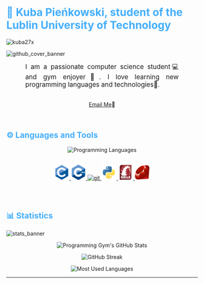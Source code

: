<h1 style="color: #44AEFB;"> 🦜 Kuba Pieńkowski, student of the Lublin University of Technology</h1>
<p align="left"> <img src="https://komarev.com/ghpvc/?username=kuba27x&label=Profile%20views:&color=eca33c&style=flat" alt="kuba27x" /> </p>

![github_cover_banner](file:///C:/Users/kuba_/Downloads/%E2%80%9CFirst,%20solve%20the%20problem.%20Then,%20write%20the%20code.%E2%80%9D.jpg)

<p align:"center" style="text-align: justify; margin: 0 50px; font-size: 17px;" >
    I am a passionate computer science student💻 and gym enjoyer💪.
    I love learning new programming languages and technologies👾. 
<br>
<br>
<div align="center">

[Email Me](mailto:kuba27x@wp.pl)📩
</div>
</p>    
<br>
<!-- Languages and Tools -->

<h2 style="color: #44AEFB">⚙️ Languages and Tools</h2>
<div align="center" style="display:block;">
    <img width="100px" alt="Programming Languages" src="https://user-images.githubusercontent.com/78341798/194531121-47b0119a-ce00-439d-b586-125f86acb098.png"/> 
</div>
<br>   
<!-- Icons Resources -->
<!-- https://devicon.dev/ -->
<!-- https://cdn.jsdelivr.net/npm/simple-icons@v3/icons/ -->
<div align="center">
  <a href="https://developer.mozilla.org/en-US/docs/Web/JavaScript" target="_blank" rel="noreferrer">
<p align="center">
</p>
<p align="center"> <a href="https://www.cprogramming.com/" target="_blank" rel="noreferrer"> <img src="https://raw.githubusercontent.com/devicons/devicon/master/icons/c/c-original.svg" alt="c" width="40" height="40"/> </a> <a href="https://www.w3schools.com/cpp/" target="_blank" rel="noreferrer"> <img src="https://raw.githubusercontent.com/devicons/devicon/master/icons/cplusplus/cplusplus-original.svg" alt="cplusplus" width="40" height="40"/> </a> <a href="https://git-scm.com/" target="_blank" rel="noreferrer"> <img src="https://www.vectorlogo.zone/logos/git-scm/git-scm-icon.svg" alt="git" width="40" height="40"/> </a> <a href="https://www.python.org" target="_blank" rel="noreferrer"> <img src="https://raw.githubusercontent.com/devicons/devicon/master/icons/python/python-original.svg" alt="python" width="40" height="40"/> </a> <a href="https://rubyonrails.org" target="_blank" rel="noreferrer"> <img src="https://raw.githubusercontent.com/devicons/devicon/master/icons/rails/rails-original-wordmark.svg" alt="rails" width="40" height="40"/> </a> <a href="https://www.ruby-lang.org/en/" target="_blank" rel="noreferrer"> <img src="https://raw.githubusercontent.com/devicons/devicon/master/icons/ruby/ruby-original.svg" alt="ruby" width="40" height="40"/> </a> </p>
</div>
<br>
<br>



<!-- Statistics -->

<h2 style="color: #44AEFB">📊 Statistics</h2>

![stats_banner](https://user-images.githubusercontent.com/78341798/194534778-d662496c-ae00-4e8d-ae9b-b90912054e7f.gif)

<!-- Begin Stats Cards -->
<!-- Resources:  -->
<!-- Github & Languages Stats: https://github.com/anuraghazra/github-readme-stats --> 
<!-- Streak Stats: https://github.com/denvercoder1/github-readme-streak-stats -->
<!-- Change the value after ?username= to your GitHub username. -->
<div class="stats" align="center">

![Programming Gym's GitHub Stats](https://github-readme-stats.vercel.app/api?username=kuba27x&hide=stars&count_private=true&show_icons=true&theme=algolia&border_radius=20)

![GitHub Streak](https://streak-stats.demolab.com?user=kuba27x&count_private=true&theme=algolia&border_radius=20)

![Most Used Languages](https://github-readme-stats.vercel.app/api/top-langs/?username=kuba27x&layout=compact&show_icons=true&theme=algolia&border_radius=20)
</div>
<!--  End Stats Cards -->

---
